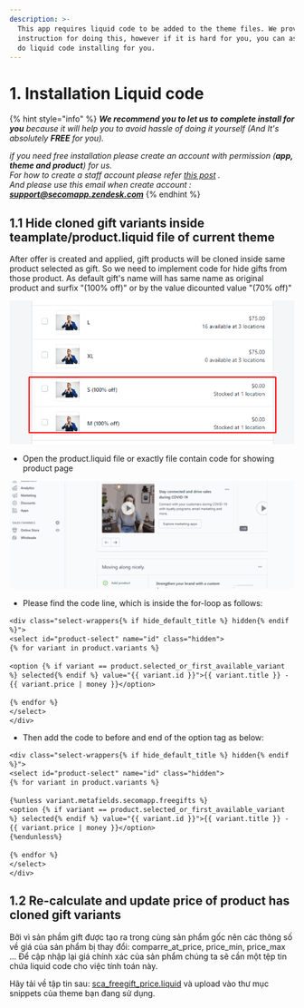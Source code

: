 ```yaml
---
description: >-
  This app requires liquid code to be added to the theme files. We provide the
  instruction for doing this, however if it is hard for you, you can ask us to
  do liquid code installing for you.
---
```


# 1. Installation Liquid code

{% hint style="info" %}
_**We recommend you to let us to complete install for you** because it will help you to avoid hassle of doing it yourself \(And It's_  _absolutely **FREE** for you\)._

_if you need free installation please create an account with permission \(**app, theme and product**\) for us.  
For how to create a staff account please refer_ [_this post_](http://docs.shopify.com/manual/settings/account/staff-members) _.  
And please use this email when create account : **support@secomapp.zendesk.com**_
{% endhint %}

## 1.1 Hide cloned gift variants inside teamplate/product.liquid file of current theme

After offer is created and applied, gift products will be cloned inside same product selected as gift. So we need to implement code for hide gifts from those product. As default gift's name will has same name as original product and surfix "\(100% off\)" or by the value dicounted value "\(70% off\)"

![Cloned gift products ](../.gitbook/assets/image%20%281%29.png)

* Open the product.liquid file or exactly file contain code for showing product page

![](../.gitbook/assets/edit-theme.gif)

* Please find the code line, which is inside the for-loop as follows:

```text
<div class="select-wrappers{% if hide_default_title %} hidden{% endif %}">
<select id="product-select" name="id" class="hidden">
{% for variant in product.variants %}

<option {% if variant == product.selected_or_first_available_variant %} selected{% endif %} value="{{ variant.id }}">{{ variant.title }} - {{ variant.price | money }}</option>

{% endfor %}
</select>
</div>
```

* Then add the code to before and end of the option tag as below:

```text
<div class="select-wrappers{% if hide_default_title %} hidden{% endif %}">
<select id="product-select" name="id" class="hidden">
{% for variant in product.variants %}

{%unless variant.metafields.secomapp.freegifts %}
<option {% if variant == product.selected_or_first_available_variant %} selected{% endif %} value="{{ variant.id }}">{{ variant.title }} - {{ variant.price | money }}</option>
{%endunless%}

{% endfor %}
</select>
</div>
```

## 1.2 Re-calculate and update price of product has cloned gift variants

Bởi vì sản phầm gift được tạo ra trong cùng sản phẩm gốc nên các thông số về giá của sản phẩm bị thay đổi: comparre\_at\_price, price\_min, price\_max ... Để cập nhập lại giá chính xác của sản phẩm chúng ta sẽ cần một tệp tin chứa liquid code cho việc tính toán này.

Hãy tải về tập tin sau: [sca\_freegift\_price.liquid](https://github.com/secomapp/freegifts-docs/blob/master/files/sca_freegift_price.liquid) và upload vào thư mục snippets của theme bạn đang sử dụng.




